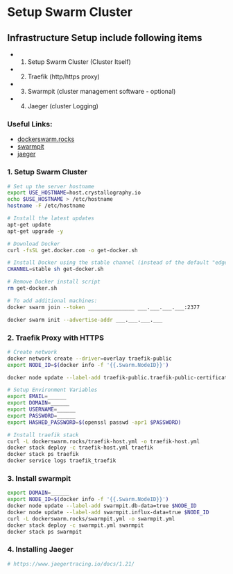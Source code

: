 # Setup Swarm Cluster

## Infrastructure Setup include following items
  * 1. Setup Swarm Cluster (Cluster Itself)
  * 2. Traefik (http/https proxy)
  * 3. Swarmpit (cluster management software - optional)
  * 4. Jaeger (cluster Logging)

### Useful Links:
  * [dockerswarm.rocks](https://dockerswarm.rocks/)
  * [swarmpit](https://swarmpit.io/)
  * [jaeger](https://www.jaegertracing.io/)

### 1. Setup Swarm Cluster
```bash
# Set up the server hostname
export USE_HOSTNAME=host.crystallography.io
echo $USE_HOSTNAME > /etc/hostname
hostname -F /etc/hostname

# Install the latest updates
apt-get update
apt-get upgrade -y

# Download Docker
curl -fsSL get.docker.com -o get-docker.sh

# Install Docker using the stable channel (instead of the default "edge")
CHANNEL=stable sh get-docker.sh

# Remove Docker install script
rm get-docker.sh

# To add additional machines:
docker swarm join --token _______________ ___.___.___.___:2377

docker swarm init --advertise-addr ___.___.___.___
```

### 2. Traefik Proxy with HTTPS
```bash
# Create network
docker network create --driver=overlay traefik-public
export NODE_ID=$(docker info -f '{{.Swarm.NodeID}}')

docker node update --label-add traefik-public.traefik-public-certificates=true $NODE_ID

# Setup Environment Variables
export EMAIL=______
export DOMAIN=______
export USERNAME=______
export PASSWORD=______
export HASHED_PASSWORD=$(openssl passwd -apr1 $PASSWORD)

# Install traefik stack
curl -L dockerswarm.rocks/traefik-host.yml -o traefik-host.yml
docker stack deploy -c traefik-host.yml traefik
docker stack ps traefik
docker service logs traefik_traefik
```

### 3. Install swarmpit
```bash
export DOMAIN=______
export NODE_ID=$(docker info -f '{{.Swarm.NodeID}}')
docker node update --label-add swarmpit.db-data=true $NODE_ID
docker node update --label-add swarmpit.influx-data=true $NODE_ID
curl -L dockerswarm.rocks/swarmpit.yml -o swarmpit.yml
docker stack deploy -c swarmpit.yml swarmpit
docker stack ps swarmpit
```

### 4. Installing Jaeger
```bash
# https://www.jaegertracing.io/docs/1.21/

```




